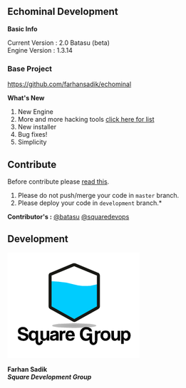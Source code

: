 ## Echominal Development 

**Basic Info**

Current Version : 2.0 Batasu (beta) <br>
Engine Version  : 1.3.14 <br>
<!--
New Dev Version : 2.0 (Batasu-Development Release) (Alpha) <br>
-->

<!--
![ak](/images/alpha.jpg)

> This project is currently under heavy development. 
> Currently in **alpha** stage. Please wait for **beta** release. 
-->

### Base Project 
https://github.com/farhansadik/echominal


**What's New** 

1. New Engine 
2. More and more hacking tools [click here for list](https://github.com/farhansadik/echominal-development/blob/main/dev_files/hacking_tools.md)
3. New installer
4. Bug fixes!
5. Simplicity 



## Contribute
Before contribute please [read this](CONTRIBUTING.md).
1. Please do not push/merge your code in `master` branch.
2. Please deploy your code in `development` branch.*



**Contributor's :**
[@batasu](https://github.com/batasu)
[@squaredevops](https://github.com/squaredevops)



## Development

![alpha](images/square.png)

**Farhan Sadik** <br>
***Square Development Group*** <br>

